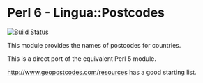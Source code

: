 Perl 6 -  Lingua::Postcodes
=============================

[![Build Status](https://travis-ci.org/lancew/Lingua-Postcodes-P6.svg?branch=master)](https://travis-ci.org/lancew/Lingua-Postcodes-P6)

This module provides the names of postcodes for countries.

This is a direct port of the equivalent Perl 5 module.

http://www.geopostcodes.com/resources has a good starting list.
